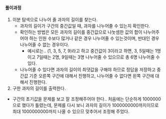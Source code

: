 

#### 풀이과정
1. 이분 탐색으로 나누어 줄 과자의 길이를 찾는다. 
    - 과자의 길이가 구간의 중간값일 때, 과자를 나누어줄 수 있는지 확인한다. 
    - 확인하는 방법은 모든 과자의 길이를 중간값으로 나눗셈한 값의 합이 나누어주어야 하는 인원 수보다 많거나 같은 경우 나누어줄 수 있는것이며, 반대인 경우 나누어줄 수 없는 경우이다.
        - 예시로는.. (1, 3, 5, 7, 9)라고 하고 중간값이 3이라고 하면, 3, 5일때는 1명이고 7일때는 2명, 9일때는 3명 나누어줄 수 있으므로 총 6명 나누어줄 수 있다.
    - 나누어줄 수 있다면 과자의 길이의 최댓값을 구해야 하므로 정답을 저장하고 중간값 기준 오른쪽 구간에 대해서 진행하고, 나누어줄 수 없다면 왼쪽 구간에 대해서 진행한다. 
2. 구한 과자의 길이를 출력한다.
- 구간의 초기값을 문제를 보고 잘 조정해주어야 한다.. 처음에는 단순하게 1000000으로 했다가 틀렸는데, 문제를 다시 보니 과자의 길이가 1000000000까지이므로 최대 1000000000까지 나올 수 있으므 맞추어서 조정해 주었다.